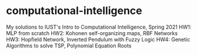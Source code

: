 # computational-intelligence
My solutions to IUST's Intro to Computational Intelligence, Spring 2021
HW1: MLP from scratch
HW2: Kohonen self-organizing maps, RBF Networks
HW3: Hopfield Network, Inverted Pendulum with Fuzzy Logic
HW4: Genetic Algorithms to solve TSP, Polynomial Equation Roots
